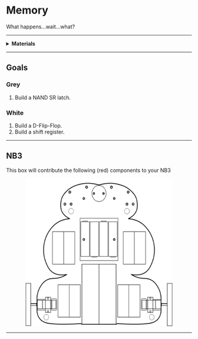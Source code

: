 # Memory

What happens...wait...what?

----

<details><summary><b>Materials</b></summary><p>

Contents|Description| # |Data|Link|
:-------|:----------|:-:|:--:|:--:|
Gate (NAND)|4xNAND gate|2|[-D-](_data/datasheets/NAND_gates.pdf)|[-L-](https://uk.farnell.com/texas-instruments/cd4011be/ic-4000-cmos-4011-dip14-18v/dp/3120113)

</p></details>

----

## Goals

### Grey

1. Build a NAND SR latch. 

### White

1. Build a D-Flip-Flop.
2. Build a shift register.

----

## NB3

This box will contribute the following (red) components to your NB3

<p align="center">
<img src="_data/images/NB3_memory.png" alt="NB3 stage" width="400" height="400">
<p>

----
